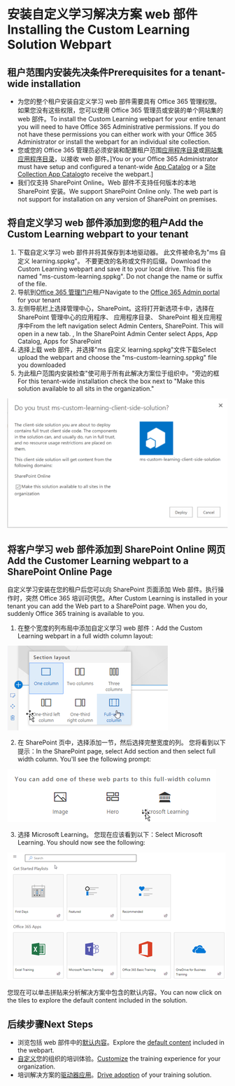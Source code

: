 # <a name="installing-the-custom-learning-solution-webpart"></a><span data-ttu-id="dc9c5-101">安装自定义学习解决方案 web 部件</span><span class="sxs-lookup"><span data-stu-id="dc9c5-101">Installing the Custom Learning Solution Webpart</span></span>

## <a name="prerequisites-for-a-tenant-wide-installation"></a><span data-ttu-id="dc9c5-102">租户范围内安装先决条件</span><span class="sxs-lookup"><span data-stu-id="dc9c5-102">Prerequisites for a tenant-wide installation</span></span>

- <span data-ttu-id="dc9c5-p101">为您的整个租户安装自定义学习 web 部件需要具有 Office 365 管理权限。 如果您没有这些权限，您可以使用 Office 365 管理员或安装的单个网站集的 web 部件。</span><span class="sxs-lookup"><span data-stu-id="dc9c5-p101">To install the Custom Learning webpart for your entire tenant you will need to have Office 365 Administrative permissions.  If you do not have these permissions you can either work with your Office 365 Administrator or install the webpart for an individual site collection.</span></span>
- <span data-ttu-id="dc9c5-105">您或您的 Office 365 管理员必须安装和配置租户范围[应用程序目录](https://docs.microsoft.com/en-us/sharepoint/dev/spfx/set-up-your-developer-tenant)或[网站集应用程序目录](https://docs.microsoft.com/en-us/sharepoint/dev/general-development/site-collection-app-catalog)，以接收 web 部件。]</span><span class="sxs-lookup"><span data-stu-id="dc9c5-105">You or your Office 365 Administrator must have setup and configured a tenant-wide [App Catalog](https://docs.microsoft.com/en-us/sharepoint/dev/spfx/set-up-your-developer-tenant) or a [Site Collection App Catalog](https://docs.microsoft.com/en-us/sharepoint/dev/general-development/site-collection-app-catalog)to receive the webpart.]</span></span>
- <span data-ttu-id="dc9c5-p102">我们仅支持 SharePoint Online。Web 部件不支持任何版本的本地 SharePoint 安装。</span><span class="sxs-lookup"><span data-stu-id="dc9c5-p102">We support SharePoint Online only. The web part is not support for installation on any version of SharePoint on premises.</span></span>

## <a name="add-the-custom-learning-webpart-to-your-tenant"></a><span data-ttu-id="dc9c5-108">将自定义学习 web 部件添加到您的租户</span><span class="sxs-lookup"><span data-stu-id="dc9c5-108">Add the Custom Learning webpart to your tenant</span></span> 

1. <span data-ttu-id="dc9c5-p103">下载自定义学习 web 部件并将其保存到本地驱动器。 此文件被命名为"ms 自定义 learning.sppkg"。 不要更改的名称或文件的后缀。</span><span class="sxs-lookup"><span data-stu-id="dc9c5-p103">Download the Custom Learning webpart and save it to your local drive.  This file is named "ms-custom-learning.sppkg".  Do not change the name or suffix of the file.</span></span> 
2. <span data-ttu-id="dc9c5-112">导航到[Office 365 管理门户](https://admin.microsoft.com/AdminPortal/Home#/homepage)租户</span><span class="sxs-lookup"><span data-stu-id="dc9c5-112">Navigate to the [Office 365 Admin portal](https://admin.microsoft.com/AdminPortal/Home#/homepage) for your tenant</span></span>
3. <span data-ttu-id="dc9c5-p104">左侧导航栏上选择管理中心，SharePoint。这将打开新选项卡中，选择在 SharePoint 管理中心的应用程序、 应用程序目录、 SharePoint 相关应用程序中</span><span class="sxs-lookup"><span data-stu-id="dc9c5-p104">From the left navigation select Admin Centers, SharePoint. This will open in a new tab. , In the SharePoint Admin Center select Apps, App Catalog, Apps for SharePoint</span></span> 
4. <span data-ttu-id="dc9c5-115">选择上载 web 部件，并选择"ms 自定义 learning.sppkg"文件下载</span><span class="sxs-lookup"><span data-stu-id="dc9c5-115">Select upload the webpart and choose the "ms-custom-learning.sppkg" file you downloaded</span></span>
5. <span data-ttu-id="dc9c5-116">为此租户范围内安装检查"使可用于所有此解决方案位于组织中。"旁边的框</span><span class="sxs-lookup"><span data-stu-id="dc9c5-116">For this tenant-wide installation check the box next to "Make this solution available to all sits in the organization."</span></span>  

![部署解决方案](media/trustapp_sm.png)


## <a name="add-the-customer-learning-webpart-to-a-sharepoint-online-page"></a><span data-ttu-id="dc9c5-118">将客户学习 web 部件添加到 SharePoint Online 网页</span><span class="sxs-lookup"><span data-stu-id="dc9c5-118">Add the Customer Learning webpart to a SharePoint Online Page</span></span>

<span data-ttu-id="dc9c5-p105">自定义学习安装在您的租户后您可以向 SharePoint 页面添加 Web 部件。执行操作时，突然 Office 365 培训可供您。</span><span class="sxs-lookup"><span data-stu-id="dc9c5-p105">After Custom Learning is installed in your tenant you can add the Web part to a SharePoint page. When you do, suddenly Office 365 training is available to you.</span></span> 

1. <span data-ttu-id="dc9c5-121">在整个宽度的列布局中添加自定义学习 web 部件：</span><span class="sxs-lookup"><span data-stu-id="dc9c5-121">Add the Custom Learning webpart in a full width column layout:</span></span>

![SharePoint 页面布局](media/clo365fullcolumnwidth.png)

2. <span data-ttu-id="dc9c5-p106">在 SharePoint 页中，选择添加一节，然后选择完整宽度的列。 您将看到以下提示：</span><span class="sxs-lookup"><span data-stu-id="dc9c5-p106">In the SharePoint page, select Add section and then select full width column.  You'll see the following prompt:</span></span>

![AddWebpart](media/clo365addfullwidthwebpart.png)

3. <span data-ttu-id="dc9c5-p107">选择 Microsoft Learning。 您现在应该看到以下：</span><span class="sxs-lookup"><span data-stu-id="dc9c5-p107">Select Microsoft Learning.  You should now see the following:</span></span> 

![学习 web 部件的自定义](media/clo365addwebpart.png)

 <span data-ttu-id="dc9c5-129">您现在可以单击拼贴来分析解决方案中包含的默认内容。</span><span class="sxs-lookup"><span data-stu-id="dc9c5-129">You can now click on the tiles to explore the default content included in the solution.</span></span>  

## <a name="next-steps"></a><span data-ttu-id="dc9c5-130">后续步骤</span><span class="sxs-lookup"><span data-stu-id="dc9c5-130">Next Steps</span></span>
- <span data-ttu-id="dc9c5-131">浏览包括 web 部件中的[默认内容](webpartcontent.md)。</span><span class="sxs-lookup"><span data-stu-id="dc9c5-131">Explore the [default content](webpartcontent.md) included in the webpart.</span></span>
- <span data-ttu-id="dc9c5-132">[自定义](customization.md)您的组织的培训体验。</span><span class="sxs-lookup"><span data-stu-id="dc9c5-132">[Customize](customization.md) the training experience for your organization.</span></span>
- <span data-ttu-id="dc9c5-133">培训解决方案的[驱动器应用](driveadoption.md)。</span><span class="sxs-lookup"><span data-stu-id="dc9c5-133">[Drive adoption](driveadoption.md) of your training solution.</span></span>

